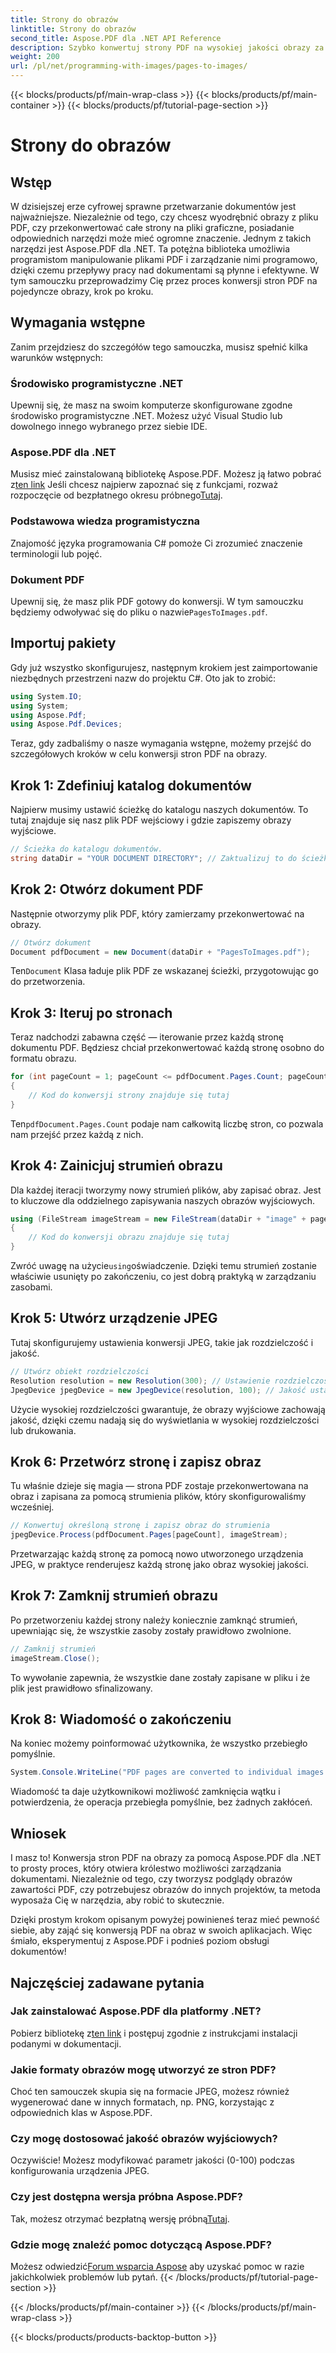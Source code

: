 ```yaml
---
title: Strony do obrazów
linktitle: Strony do obrazów
second_title: Aspose.PDF dla .NET API Reference
description: Szybko konwertuj strony PDF na wysokiej jakości obrazy za pomocą Aspose.PDF dla .NET dzięki temu kompleksowemu przewodnikowi krok po kroku.
weight: 200
url: /pl/net/programming-with-images/pages-to-images/
---
```


{{< blocks/products/pf/main-wrap-class >}}
{{< blocks/products/pf/main-container >}}
{{< blocks/products/pf/tutorial-page-section >}}

# Strony do obrazów

## Wstęp

W dzisiejszej erze cyfrowej sprawne przetwarzanie dokumentów jest najważniejsze. Niezależnie od tego, czy chcesz wyodrębnić obrazy z pliku PDF, czy przekonwertować całe strony na pliki graficzne, posiadanie odpowiednich narzędzi może mieć ogromne znaczenie. Jednym z takich narzędzi jest Aspose.PDF dla .NET. Ta potężna biblioteka umożliwia programistom manipulowanie plikami PDF i zarządzanie nimi programowo, dzięki czemu przepływy pracy nad dokumentami są płynne i efektywne. W tym samouczku przeprowadzimy Cię przez proces konwersji stron PDF na pojedyncze obrazy, krok po kroku.

## Wymagania wstępne

Zanim przejdziesz do szczegółów tego samouczka, musisz spełnić kilka warunków wstępnych:

### Środowisko programistyczne .NET

Upewnij się, że masz na swoim komputerze skonfigurowane zgodne środowisko programistyczne .NET. Możesz użyć Visual Studio lub dowolnego innego wybranego przez siebie IDE.

### Aspose.PDF dla .NET

 Musisz mieć zainstalowaną bibliotekę Aspose.PDF. Możesz ją łatwo pobrać z[ten link](https://releases.aspose.com/pdf/net/) Jeśli chcesz najpierw zapoznać się z funkcjami, rozważ rozpoczęcie od bezpłatnego okresu próbnego[Tutaj](https://releases.aspose.com/).

### Podstawowa wiedza programistyczna

Znajomość języka programowania C# pomoże Ci zrozumieć znaczenie terminologii lub pojęć.

### Dokument PDF

 Upewnij się, że masz plik PDF gotowy do konwersji. W tym samouczku będziemy odwoływać się do pliku o nazwie`PagesToImages.pdf`.

## Importuj pakiety

Gdy już wszystko skonfigurujesz, następnym krokiem jest zaimportowanie niezbędnych przestrzeni nazw do projektu C#. Oto jak to zrobić:

```csharp
using System.IO;
using System;
using Aspose.Pdf;
using Aspose.Pdf.Devices;
```

Teraz, gdy zadbaliśmy o nasze wymagania wstępne, możemy przejść do szczegółowych kroków w celu konwersji stron PDF na obrazy.

## Krok 1: Zdefiniuj katalog dokumentów

Najpierw musimy ustawić ścieżkę do katalogu naszych dokumentów. To tutaj znajduje się nasz plik PDF wejściowy i gdzie zapiszemy obrazy wyjściowe.

```csharp
// Ścieżka do katalogu dokumentów.
string dataDir = "YOUR DOCUMENT DIRECTORY"; // Zaktualizuj to do ścieżki swojego dokumentu
```

## Krok 2: Otwórz dokument PDF

Następnie otworzymy plik PDF, który zamierzamy przekonwertować na obrazy.

```csharp
// Otwórz dokument
Document pdfDocument = new Document(dataDir + "PagesToImages.pdf");
```

 Ten`Document` Klasa ładuje plik PDF ze wskazanej ścieżki, przygotowując go do przetworzenia.

## Krok 3: Iteruj po stronach

Teraz nadchodzi zabawna część — iterowanie przez każdą stronę dokumentu PDF. Będziesz chciał przekonwertować każdą stronę osobno do formatu obrazu.

```csharp
for (int pageCount = 1; pageCount <= pdfDocument.Pages.Count; pageCount++)
{
    // Kod do konwersji strony znajduje się tutaj
}
```

 Ten`pdfDocument.Pages.Count` podaje nam całkowitą liczbę stron, co pozwala nam przejść przez każdą z nich.

## Krok 4: Zainicjuj strumień obrazu

Dla każdej iteracji tworzymy nowy strumień plików, aby zapisać obraz. Jest to kluczowe dla oddzielnego zapisywania naszych obrazów wyjściowych.

```csharp
using (FileStream imageStream = new FileStream(dataDir + "image" + pageCount + "_out" + ".jpg", FileMode.Create))
{
    // Kod do konwersji obrazu znajduje się tutaj
}
```

 Zwróć uwagę na użycie`using`oświadczenie. Dzięki temu strumień zostanie właściwie usunięty po zakończeniu, co jest dobrą praktyką w zarządzaniu zasobami.

## Krok 5: Utwórz urządzenie JPEG

Tutaj skonfigurujemy ustawienia konwersji JPEG, takie jak rozdzielczość i jakość.

```csharp
// Utwórz obiekt rozdzielczości
Resolution resolution = new Resolution(300); // Ustawienie rozdzielczości na 300 DPI
JpegDevice jpegDevice = new JpegDevice(resolution, 100); // Jakość ustawiona na 100
```

Użycie wysokiej rozdzielczości gwarantuje, że obrazy wyjściowe zachowają jakość, dzięki czemu nadają się do wyświetlania w wysokiej rozdzielczości lub drukowania.

## Krok 6: Przetwórz stronę i zapisz obraz

Tu właśnie dzieje się magia — strona PDF zostaje przekonwertowana na obraz i zapisana za pomocą strumienia plików, który skonfigurowaliśmy wcześniej.

```csharp
// Konwertuj określoną stronę i zapisz obraz do strumienia
jpegDevice.Process(pdfDocument.Pages[pageCount], imageStream);
```

Przetwarzając każdą stronę za pomocą nowo utworzonego urządzenia JPEG, w praktyce renderujesz każdą stronę jako obraz wysokiej jakości.

## Krok 7: Zamknij strumień obrazu

Po przetworzeniu każdej strony należy koniecznie zamknąć strumień, upewniając się, że wszystkie zasoby zostały prawidłowo zwolnione.

```csharp
// Zamknij strumień
imageStream.Close();
```

To wywołanie zapewnia, że wszystkie dane zostały zapisane w pliku i że plik jest prawidłowo sfinalizowany.

## Krok 8: Wiadomość o zakończeniu

Na koniec możemy poinformować użytkownika, że wszystko przebiegło pomyślnie.

```csharp
System.Console.WriteLine("PDF pages are converted to individual images successfully!");
```

Wiadomość ta daje użytkownikowi możliwość zamknięcia wątku i potwierdzenia, że operacja przebiegła pomyślnie, bez żadnych zakłóceń.

## Wniosek

I masz to! Konwersja stron PDF na obrazy za pomocą Aspose.PDF dla .NET to prosty proces, który otwiera królestwo możliwości zarządzania dokumentami. Niezależnie od tego, czy tworzysz podglądy obrazów zawartości PDF, czy potrzebujesz obrazów do innych projektów, ta metoda wyposaża Cię w narzędzia, aby robić to skutecznie.

Dzięki prostym krokom opisanym powyżej powinieneś teraz mieć pewność siebie, aby zająć się konwersją PDF na obraz w swoich aplikacjach. Więc śmiało, eksperymentuj z Aspose.PDF i podnieś poziom obsługi dokumentów!

## Najczęściej zadawane pytania

### Jak zainstalować Aspose.PDF dla platformy .NET?
 Pobierz bibliotekę z[ten link](https://releases.aspose.com/pdf/net/) i postępuj zgodnie z instrukcjami instalacji podanymi w dokumentacji.

### Jakie formaty obrazów mogę utworzyć ze stron PDF?
Choć ten samouczek skupia się na formacie JPEG, możesz również wygenerować dane w innych formatach, np. PNG, korzystając z odpowiednich klas w Aspose.PDF.

### Czy mogę dostosować jakość obrazów wyjściowych?
Oczywiście! Możesz modyfikować parametr jakości (0-100) podczas konfigurowania urządzenia JPEG.

### Czy jest dostępna wersja próbna Aspose.PDF?
 Tak, możesz otrzymać bezpłatną wersję próbną[Tutaj](https://releases.aspose.com/).

### Gdzie mogę znaleźć pomoc dotyczącą Aspose.PDF?
 Możesz odwiedzić[Forum wsparcia Aspose](https://forum.aspose.com/c/pdf/10) aby uzyskać pomoc w razie jakichkolwiek problemów lub pytań.
{{< /blocks/products/pf/tutorial-page-section >}}

{{< /blocks/products/pf/main-container >}}
{{< /blocks/products/pf/main-wrap-class >}}

{{< blocks/products/products-backtop-button >}}
